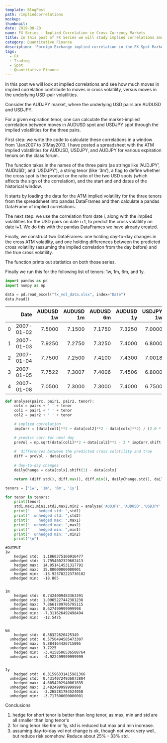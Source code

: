 ```yaml
---
template: BlogPost
path: /impliedcorrelations
mockup: 
thumbnail:
date: 2019-08-20
name: FX Series - Implied Correlation in Cross Currency Markets
title: In this post of FX Series we will study implied correlations and compare them with pair volatility of a given currency
category: Quantitative Finance
description: 'Foreign Exchange implied correlation in the FX Spot Market.'
tags:
  - FX 
  - Trading
  - Spot
  - Quantitative Finance
---
```


In this post we will look at implied correlations and see how much moves in implied correlation contribute to moves in cross volatility, versus moves in the underlying USD-pair volatilities.

Consider the AUDJPY market, where the underlying USD pairs are AUDUSD and USDJPY.

For a given expiration tenor, one can calculate the market-implied correlation between moves in AUDUSD spot and USDJPY spot through the implied volatilities for the three pairs.

First step: we write the code to calculate these correlations in a window from 1Jan2007 to 31May2013. I have posted a spreadsheet with the ATM implied volatilities for AUDUSD, USDJPY, and AUDJPY for various expiration tenors on the class forum.

The function takes in the names of the three pairs (as strings like ‘AUDJPY’, ‘AUDUSD’, and ‘USDJPY’), a string tenor (like ‘3m’), a flag to define whether the cross spot is the product or the ratio of the two USD spots (which affects the sign of the correlation), and the start and end dates of the historical window.

It starts by loading the data for the ATM implied volatility for the three tenors from the spreadsheet into pandas DataFrames and then calculate a pandas DataFrame of implied correlations.

The next step: we use the correlation from date i, along with the implied volatilities for the USD pairs on date i+1, to predict the cross volatility on date i+1. We do this with the pandas DataFrames we have already created.

Finally,  we construct two DataFrames: one holding day-to-day changes in the cross ATM volatility, and one holding differences between the predicted cross volatility (assuming the implied correlation from the day before) and the true cross volatility.

The function prints out statistics on both those series.

Finally we run this for the following list of tenors: 1w, 1m, 6m, and 1y. 



```python
import pandas as pd
import numpy as np

data = pd.read_excel("fx_vol_data.xlsx", index="Date")
data.head()
```

|      |       Date | AUDUSD 1w | AUDUSD 1m | AUDUSD 6m | AUDUSD 1y | USDJPY 1w | USDJPY 1m | USDJPY 6m | USDJPY 1y | AUDJPY 1w | AUDJPY 1m | AUDJPY 6m | AUDJPY 1y |
| ---: | ---------: | --------: | --------: | --------: | --------: | --------: | --------: | --------: | --------: | --------: | --------: | --------: | --------: |
|    0 | 2007-01-02 |    7.5000 |    7.1500 |    7.1750 |    7.3250 |    7.0000 |    6.5500 |   6.75000 |   6.90000 |      6.75 |       6.4 |      7.15 |      7.55 |
|    1 | 2007-01-03 |    7.9250 |    7.2750 |    7.3250 |    7.4000 |    6.8000 |    6.3000 |   6.62500 |   6.85000 |      6.75 |       6.4 |      7.15 |      7.55 |
|    2 | 2007-01-04 |    7.7500 |    7.2500 |    7.4100 |    7.4300 |    7.0018 |    6.7006 |   6.85045 |   6.92543 |      6.75 |       6.4 |      7.15 |      7.55 |
|    3 | 2007-01-05 |    7.7522 |    7.3007 |    7.4006 |    7.4506 |    6.8000 |    6.9500 |   6.90000 |   6.92000 |      7.50 |       7.5 |      7.30 |      7.40 |
|    4 | 2007-01-08 |    7.0500 |    7.3000 |    7.3000 |    7.4000 |    6.7500 |    6.7250 |   6.85000 |   6.95000 |      7.50 |       7.5 |      7.30 |      7.40 |

```python
def analyse(pairx, pair1, pair2, tenor):
    colx = pairx + ' ' + tenor
    col1 = pair1 + ' ' + tenor
    col2 = pair2 + ' ' + tenor

    # implied correlation 
    impCorr = (data[col1]**2 + data[col2]**2 - data[colx]**2) / (2.0 * data[col1] * data[col2])

    # predict corr for next day
    preVol = np.sqrt(data[col1]**2 + data[col2]**2 - 2 * impCorr.shift(1) * data[col1] * data[col2])
    
    #  differences between the predicted cross volatility and true
    diff = preVol - data[colx]
    
    # day-to-day changes
    dailyChange = data[colx].shift(1) - data[colx]

    return (diff.std(), diff.max(), diff.min(), dailyChange.std(), dailyChange.max(), dailyChange.min())
```



```python
tenors = ['1w', '1m', '6m', '1y']

for tenor in tenors:
    print(tenor)
    std1,max1,min1,std2,max2,min2 = analyse('AUDJPY','AUDUSD','USDJPY',tenor)
    print("    hedged std: ",std1)
    print("  unhedged std: ",std2)
    print("    hedged max: ",max1)
    print("  unhedged max: ",max2)
    print("    hedged min: ",min1)
    print("  unhedged min: ",min2)
    print("\n")
```



```
#OUTPUT
1w
    hedged std:  1.1860375166916477
  unhedged std:  1.7954802329602413
    hedged max:  14.951414531317791
  unhedged max:  15.88000000000001
    hedged min:  -13.923782223730102
  unhedged min:  -18.805


1m
    hedged std:  0.7424009483363391
  unhedged std:  1.0965227442381238
    hedged max:  7.8661789705795115
  unhedged max:  8.627499999999998
    hedged min:  -7.311626492498494
  unhedged min:  -12.5475


6m
    hedged std:  0.38322620425349
  unhedged std:  0.5750494585473307
    hedged max:  5.884164426715095
  unhedged max:  3.7225
    hedged min:  -3.4158506536508764
  unhedged min:  -4.922499999999999


1y
    hedged std:  0.31596331415981366
  unhedged std:  0.43140724936073804
    hedged max:  4.6054202940061835
  unhedged max:  2.482499999999998
    hedged min:  -3.265281784524058
  unhedged min:  -3.717500000000001
```

Conclusions

1. hedge for short tenor is better than long tenor, as max, min and std are all smaller than long tenor's
2. for long tenor like 6m or 1y, std is reduced but max and min increase.
3. assuming day-to-day vol not change is ok, though not work very well, but reduce risk somehow. Reduce about 25% - 33% std.